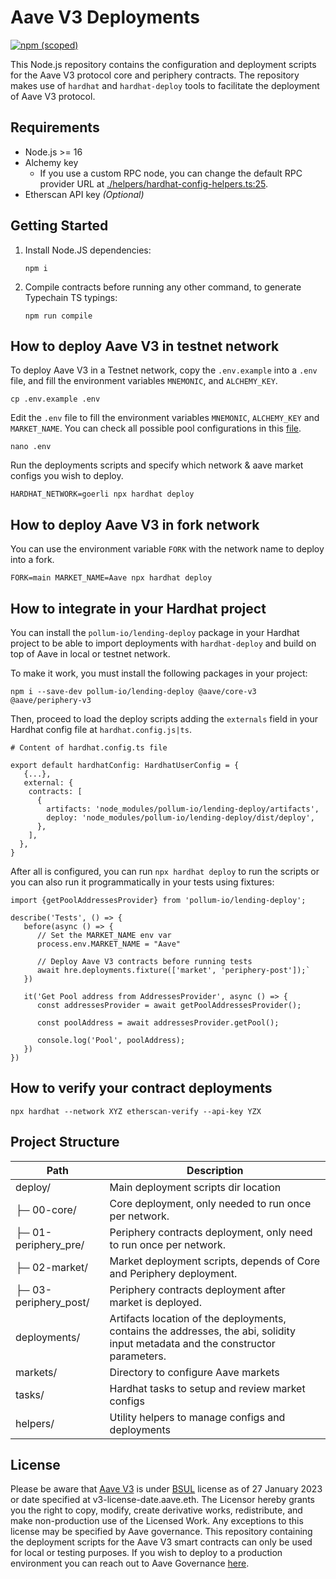 # Aave V3 Deployments

[![npm (scoped)](https://img.shields.io/npm/v/@pollum-io/lending-deploy)](https://www.npmjs.com/package/pollum-io/lending-deploy)

This Node.js repository contains the configuration and deployment scripts for the Aave V3 protocol core and periphery contracts. The repository makes use of `hardhat` and `hardhat-deploy` tools to facilitate the deployment of Aave V3 protocol.

## Requirements

- Node.js >= 16
- Alchemy key
  - If you use a custom RPC node, you can change the default RPC provider URL at [./helpers/hardhat-config-helpers.ts:25](./helpers/hardhat-config-helpers.ts).
- Etherscan API key _(Optional)_

## Getting Started

1. Install Node.JS dependencies:

   ```
   npm i
   ```

2. Compile contracts before running any other command, to generate Typechain TS typings:

   ```
   npm run compile
   ```

## How to deploy Aave V3 in testnet network

To deploy Aave V3 in a Testnet network, copy the `.env.example` into a `.env` file, and fill the environment variables `MNEMONIC`, and `ALCHEMY_KEY`.

```
cp .env.example .env
```

Edit the `.env` file to fill the environment variables `MNEMONIC`, `ALCHEMY_KEY` and `MARKET_NAME`. You can check all possible pool configurations in this [file](https://github.com/aave/aave-v3-deploy/blob/09e91b80aff219da80f35a9fc55dafc5d698b574/helpers/market-config-helpers.ts#L95).

```
nano .env
```

Run the deployments scripts and specify which network & aave market configs you wish to deploy.

```
HARDHAT_NETWORK=goerli npx hardhat deploy
```

## How to deploy Aave V3 in fork network

You can use the environment variable `FORK` with the network name to deploy into a fork.

```
FORK=main MARKET_NAME=Aave npx hardhat deploy
```

## How to integrate in your Hardhat project

You can install the `pollum-io/lending-deploy` package in your Hardhat project to be able to import deployments with `hardhat-deploy` and build on top of Aave in local or testnet network.

To make it work, you must install the following packages in your project:

```
npm i --save-dev pollum-io/lending-deploy @aave/core-v3 @aave/periphery-v3
```

Then, proceed to load the deploy scripts adding the `externals` field in your Hardhat config file at `hardhat.config.js|ts`.

```
# Content of hardhat.config.ts file

export default hardhatConfig: HardhatUserConfig = {
   {...},
   external: {
    contracts: [
      {
        artifacts: 'node_modules/pollum-io/lending-deploy/artifacts',
        deploy: 'node_modules/pollum-io/lending-deploy/dist/deploy',
      },
    ],
  },
}
```

After all is configured, you can run `npx hardhat deploy` to run the scripts or you can also run it programmatically in your tests using fixtures:

```
import {getPoolAddressesProvider} from 'pollum-io/lending-deploy';

describe('Tests', () => {
   before(async () => {
      // Set the MARKET_NAME env var
      process.env.MARKET_NAME = "Aave"

      // Deploy Aave V3 contracts before running tests
      await hre.deployments.fixture(['market', 'periphery-post']);`
   })

   it('Get Pool address from AddressesProvider', async () => {
      const addressesProvider = await getPoolAddressesProvider();

      const poolAddress = await addressesProvider.getPool();

      console.log('Pool', poolAddress);
   })
})

```

## How to verify your contract deployments

```
npx hardhat --network XYZ etherscan-verify --api-key YZX
```

## Project Structure

| Path                  | Description                                                                                                                     |
| --------------------- | ------------------------------------------------------------------------------------------------------------------------------- |
| deploy/               | Main deployment scripts dir location                                                                                            |
| ├─ 00-core/           | Core deployment, only needed to run once per network.                                                                           |
| ├─ 01-periphery_pre/  | Periphery contracts deployment, only need to run once per network.                                                              |
| ├─ 02-market/         | Market deployment scripts, depends of Core and Periphery deployment.                                                            |
| ├─ 03-periphery_post/ | Periphery contracts deployment after market is deployed.                                                                        |
| deployments/          | Artifacts location of the deployments, contains the addresses, the abi, solidity input metadata and the constructor parameters. |
| markets/              | Directory to configure Aave markets                                                                                             |
| tasks/                | Hardhat tasks to setup and review market configs                                                                                |
| helpers/              | Utility helpers to manage configs and deployments                                                                               |

## License

Please be aware that [Aave V3](https://github.com/aave/aave-v3-core) is under [BSUL](https://github.com/aave/aave-v3-core/blob/master/LICENSE.md) license as of 27 January 2023 or date specified at v3-license-date.aave.eth. The Licensor hereby grants you the right to copy, modify, create derivative works, redistribute, and make non-production use of the Licensed Work. Any exceptions to this license may be specified by Aave governance. This repository containing the deployment scripts for the Aave V3 smart contracts can only be used for local or testing purposes. If you wish to deploy to a production environment you can reach out to Aave Governance [here](https://governance.aave.com/).

